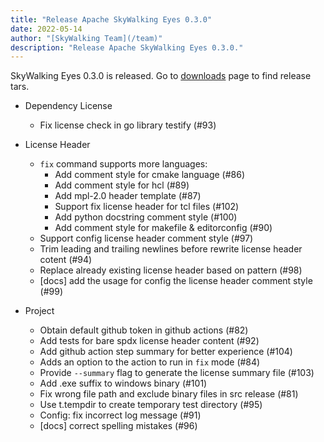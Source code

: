 ```yaml
---
title: "Release Apache SkyWalking Eyes 0.3.0"
date: 2022-05-14
author: "[SkyWalking Team](/team)"
description: "Release Apache SkyWalking Eyes 0.3.0."
---
```


SkyWalking Eyes 0.3.0 is released. Go to [downloads](/downloads) page to find release tars.

- Dependency License
  - Fix license check in go library testify (#93)

- License Header
  - `fix` command supports more languages:
    - Add comment style for cmake language (#86)
    - Add comment style for hcl (#89)
    - Add mpl-2.0 header template (#87)
    - Support fix license header for tcl files (#102)
    - Add python docstring comment style (#100)
    - Add comment style for makefile & editorconfig (#90)
  - Support config license header comment style (#97)
  - Trim leading and trailing newlines before rewrite license header cotent (#94)
  - Replace already existing license header based on pattern (#98)
  - [docs] add the usage for config the license header comment style (#99)

- Project
  - Obtain default github token in github actions (#82)
  - Add tests for bare spdx license header content (#92)
  - Add github action step summary for better experience (#104)
  - Adds an option to the action to run in `fix` mode (#84)
  - Provide `--summary` flag to generate the license summary file (#103)
  - Add .exe suffix to windows binary (#101)
  - Fix wrong file path and exclude binary files in src release (#81)
  - Use t.tempdir to create temporary test directory (#95)
  - Config: fix incorrect log message (#91)
  - [docs] correct spelling mistakes (#96)
